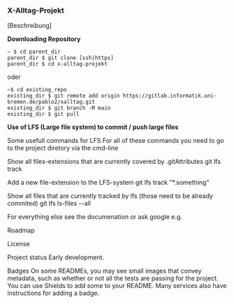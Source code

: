 ### X-Alltag-Projekt

[Beschreibung]

**Downloading Repository**
```Shell
~ $ cd parent_dir                                       
parent_dir $ git clone [ssh|https]
parent_dir $ cd x-alltag-projekt
```

oder

```Shell
~$ cd existing_repo
existing_dir $ git remote add origin https://gitlab.informatik.uni-bremen.de/pablo2/xalltag.git
existing_dir $ git branch -M main
existing_dir $ git pull
```

**Use of LFS (Large file system) to commit / push large files**

Some usefull commands for LFS
For all of these commands you need to go to the project diretory via the cmd-line

Show all files-extensions that are currently covered by .gitAttributes git lfs track

Add a new file-extension to the LFS-system git lfs track "*.something"

Show all files that are currently tracked by lfs (those need to be already commited) git lfs ls-files --all

For everything else see the documenation or ask google e.g.

Roadmap

License

Project status
Early development.

Badges
On some READMEs, you may see small images that convey metadata, such as whether or not all the tests are passing for the project. You can use Shields to add some to your README. Many services also have instructions for adding a badge.
